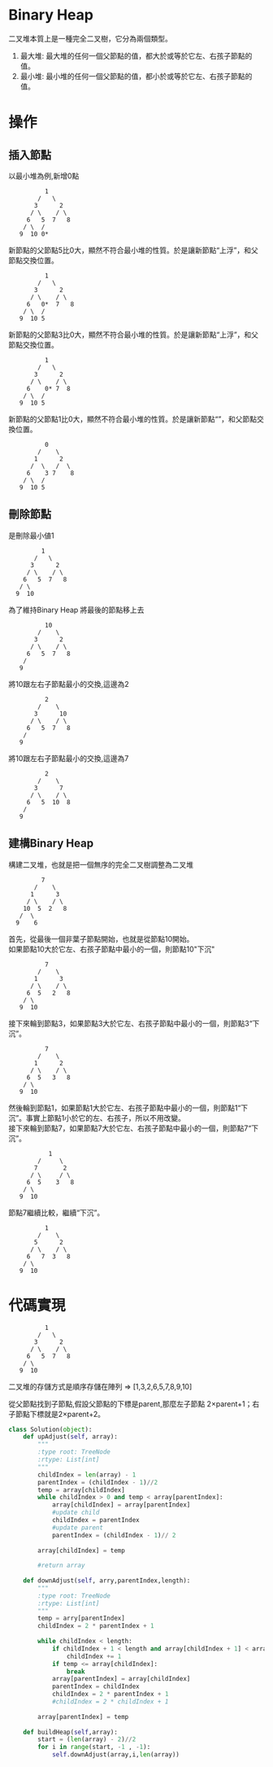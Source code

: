 # Binary Heap

二叉堆本質上是一種完全二叉樹，它分為兩個類型。
1. 最大堆: 最大堆的任何一個父節點的值，都大於或等於它左、右孩子節點的值。
2. 最小堆: 最小堆的任何一個父節點的值，都小於或等於它左、右孩子節點的值。



# 操作

## 插入節點
以最小堆為例,新增0點<br>
```
          1
        /   \
       3      2
      / \    / \
     6   5  7   8
    / \  /
   9  10 0*
```   

新節點的父節點5比0大，顯然不符合最小堆的性質。於是讓新節點“上浮”，和父節點交換位置。<br>
```
          1
        /   \
       3      2
      / \    / \
     6   0*  7   8
    / \  /
   9  10 5
```

新節點的父節點3比0大，顯然不符合最小堆的性質。於是讓新節點“上浮”，和父節點交換位置。<br>
```
          1
        /   \
       3      2
      / \    / \
     6    0* 7  8
    / \  /
   9  10 5
```
   
新節點的父節點1比0大，顯然不符合最小堆的性質。於是讓新節點“”，和父節點交換位置。<br>
```
          0
        /    \
       1      2
      /  \   /  \
     6    3 7    8
    / \  /
   9  10 5
```   
 ## 刪除節點  
 是刪除最小値1<br>
 ```
          1
        /   \
       3      2
      / \    / \
     6   5  7   8
    / \  
   9  10  
 ```  
為了維持Binary Heap 將最後的節點移上去<br>
```
          10
        /    \
       3      2
      / \    / \
     6   5  7   8
    /   
   9
```
   
將10跟左右子節點最小的交換,這邊為2<br>  

``` 
          2
        /    \
       3      10
      / \    / \
     6   5  7   8
    /   
   9      
```
將10跟左右子節點最小的交換,這邊為7<br>   
```
          2
        /    \
       3      7
      / \    / \
     6   5  10  8
    /   
   9      
```
      
 ## 建構Binary Heap 
 構建二叉堆，也就是把一個無序的完全二叉樹調整為二叉堆<br>
 ```
          7
        /    \
       1      3
      / \    / \
     10  5  2   8
    /  \ 
   9    6   
 ```  
首先，從最後一個非葉子節點開始，也就是從節點10開始。<br>
如果節點10大於它左、右孩子節點中最小的一個，則節點10"下沉"<br>   
```
          7
        /    \
       1      3
      / \    / \
     6  5   2   8
    / \ 
   9  10
```
接下來輪到節點3，如果節點3大於它左、右孩子節點中最小的一個，則節點3“下沉”。<br>
```
          7
        /    \
       1      2
      / \    / \
     6  5   3   8
    / \ 
   9  10      
```  
然後輪到節點1，如果節點1大於它左、右孩子節點中最小的一個，則節點1“下沉”。事實上節點1小於它的左、右孩子，所以不用改變。<br>
接下來輪到節點7，如果節點7大於它左、右孩子節點中最小的一個，則節點7“下沉”。 <br>  
```   
           1
        /     \
       7       2
      / \     / \
     6  5    3   8
    / \ 
   9  10      
 ``` 
節點7繼續比較，繼續“下沉”。 <br>  
```   
          1
        /    \
       5      2
      / \    / \
     6   7  3   8
    / \ 
   9  10      
 ``` 
# 代碼實現  
```
          1
        /   \
       3      2
      / \    / \
     6   5  7   8
    / \  
   9  10 
```
二叉堆的存儲方式是順序存儲在陣列
=> [1,3,2,6,5,7,8,9,10]
 
從父節點找到子節點,假設父節點的下標是parent,那麼左子節點 2×parent+1；右子節點下標就是2×parent+2。

```python 
class Solution(object):
    def upAdjust(self, array):
        """
        :type root: TreeNode
        :rtype: List[int]
        """
        childIndex = len(array) - 1
        parentIndex = (childIndex - 1)//2
        temp = array[childIndex]
        while childIndex > 0 and temp < array[parentIndex]:
            array[childIndex] = array[parentIndex]
            #update child
            childIndex = parentIndex
            #update parent
            parentIndex = (childIndex - 1)// 2
        
        array[childIndex] = temp
        
        #return array
            
    def downAdjust(self, arry,parentIndex,length):
        """
        :type root: TreeNode
        :rtype: List[int]
        """
        temp = arry[parentIndex]
        childIndex = 2 * parentIndex + 1      
        
        while childIndex < length:
            if childIndex + 1 < length and array[childIndex + 1] < array[childIndex]:
                childIndex += 1
            if temp <= array[childIndex]:
                break
            array[parentIndex] = array[childIndex]
            parentIndex = childIndex
            childIndex = 2 * parentIndex + 1
            #childIndex = 2 * childIndex + 1
        
        array[parentIndex] = temp
    
    def buildHeap(self,array):
        start = (len(array) - 2)//2
        for i in range(start, -1 , -1):
            self.downAdjust(array,i,len(array))
```

















   
   
   